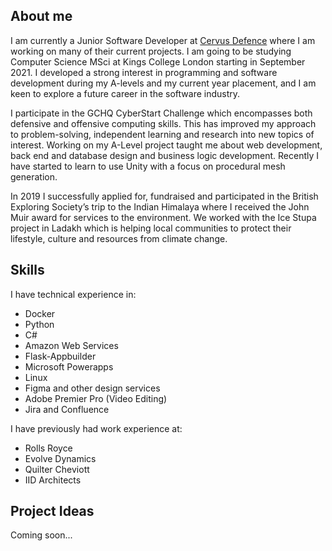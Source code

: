 
## About me

I am currently a Junior Software Developer at [Cervus Defence](https://www.cervusdefence.com/) where I am working on many of their current projects. I am going to be studying Computer Science MSci at Kings College London starting in September 2021. I developed a strong interest in programming and software development during my A-levels and my current year placement, and I am keen to explore a future career in the software industry. 

I participate in the GCHQ CyberStart Challenge which encompasses both defensive and offensive computing skills. This has improved my approach to problem-solving, independent learning and research into new topics of interest. Working on my A-Level project taught me about web development, back end and database design and business logic development. Recently I have started to learn to use Unity with a focus on procedural mesh generation.

In 2019 I successfully applied for, fundraised and participated in the British Exploring Society’s trip to the Indian Himalaya where I received the John Muir award for services to the environment. We worked with the Ice Stupa project in Ladakh which is helping local communities to protect their lifestyle, culture and resources from climate change.

## Skills

I have technical experience in:
- Docker
- Python
- C#
- Amazon Web Services
- Flask-Appbuilder
- Microsoft Powerapps
- Linux
- Figma and other design services
- Adobe Premier Pro (Video Editing)
- Jira and Confluence 

I have previously had work experience at:
- Rolls Royce
- Evolve Dynamics
- Quilter Cheviott
- IID Architects

## Project Ideas

Coming soon...
